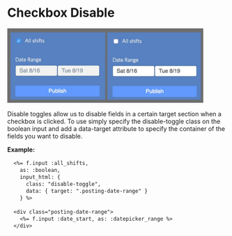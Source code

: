 # Checkbox Disable

<img src="example.jpg" alt="Disable Toggle" width="450" />

Disable toggles allow us to disable fields in a certain target section when 
a checkbox is clicked. To use simply specify the disable-toggle class on the 
boolean input and add a data-target attribute to specify the container of the
fields you want to disable.

**Example:**
```erb
  <%= f.input :all_shifts,
    as: :boolean,
    input_html: {
      class: "disable-toggle",
      data: { target: ".posting-date-range" }
    } %>

  <div class="posting-date-range">
    <%= f.input :date_start, as: :datepicker_range %>
  </div>
```

